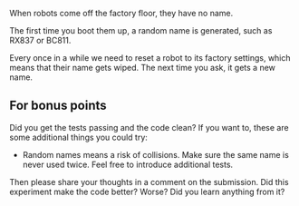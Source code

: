 When robots come off the factory floor, they have no name.

The first time you boot them up, a random name is generated, such as RX837 or BC811.

Every once in a while we need to reset a robot to its factory settings, which means that their name gets wiped. The next time you ask, it gets a new name.


## For bonus points

Did you get the tests passing and the code clean? If you want to, these are some additional things you could try:

* Random names means a risk of collisions. Make sure the same name is never used twice. Feel free to introduce additional tests.

Then please share your thoughts in a comment on the submission. Did this experiment make the code better? Worse? Did you learn anything from it?
